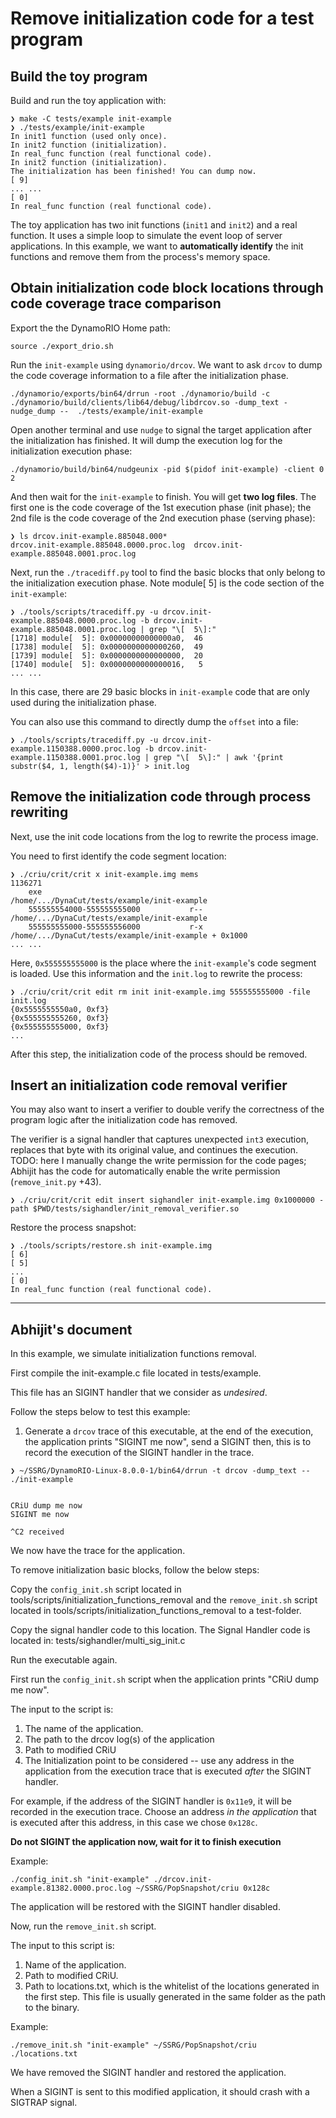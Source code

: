 # Remove initialization code for a test program
## Build the toy program
Build and run the toy application with:
```
❯ make -C tests/example init-example
❯ ./tests/example/init-example
In init1 function (used only once).
In init2 function (initialization).
In real_func function (real functional code).
In init2 function (initialization).
The initialization has been finished! You can dump now.
[ 9]
... ...
[ 0]
In real_func function (real functional code).
```

The toy application has two init functions (`init1` and `init2`) and a real function. It uses a simple loop to simulate the event loop of server applications.
In this example, we want to **automatically identify** the init functions and remove them from the process's memory space.

## Obtain initialization code block locations through code coverage trace comparison
Export the the DynamoRIO Home path:
```
source ./export_drio.sh
```

Run the `init-example` using `dynamorio/drcov`. We want to ask `drcov` to dump the code coverage information to a file after the initialization phase.
```
./dynamorio/exports/bin64/drrun -root ./dynamorio/build -c ./dynamorio/build/clients/lib64/debug/libdrcov.so -dump_text -nudge_dump --  ./tests/example/init-example
```
Open another terminal and use `nudge` to signal the target application after the initialization has finished. It will dump the execution log for the initialization execution phase:
```
./dynamorio/build/bin64/nudgeunix -pid $(pidof init-example) -client 0 2
```
And then wait for the `init-example` to finish. You will get **two log files**. The first one is the code coverage of the 1st execution phase (init phase); the 2nd file is the code coverage of the 2nd execution phase (serving phase):
```
❯ ls drcov.init-example.885048.000*
drcov.init-example.885048.0000.proc.log  drcov.init-example.885048.0001.proc.log
```

Next, run the `./tracediff.py` tool to find the basic blocks that only belong to the initialization execution phase. Note module[  5] is the code section of the `init-example`:
```
❯ ./tools/scripts/tracediff.py -u drcov.init-example.885048.0000.proc.log -b drcov.init-example.885048.0001.proc.log | grep "\[  5\]:"
[1718] module[  5]: 0x00000000000000a0,  46
[1738] module[  5]: 0x0000000000000260,  49
[1739] module[  5]: 0x0000000000000000,  20
[1740] module[  5]: 0x0000000000000016,   5
... ...
```
In this case, there are 29 basic blocks in `init-example` code that are only used during the initialization phase.

You can also use this command to directly dump the `offset` into a file:
```
❯ ./tools/scripts/tracediff.py -u drcov.init-example.1150388.0000.proc.log -b drcov.init-example.1150388.0001.proc.log | grep "\[  5\]:" | awk '{print substr($4, 1, length($4)-1)}' > init.log
```

## Remove the initialization code through process rewriting
Next, use the init code locations from the log to rewrite the process image.

You need to first identify the code segment location:
```
❯ ./criu/crit/crit x init-example.img mems
1136271
	exe                                     /home/.../DynaCut/tests/example/init-example
	555555554000-555555555000           r-- /home/.../DynaCut/tests/example/init-example
	555555555000-555555556000           r-x /home/.../DynaCut/tests/example/init-example + 0x1000
... ...
```
Here, `0x555555555000` is the place where the `init-example`'s code segment is loaded. Use this information and the `init.log` to rewrite the process:
```
❯ ./criu/crit/crit edit rm init init-example.img 555555555000 -file init.log
{0x5555555550a0, 0xf3}
{0x555555555260, 0xf3}
{0x555555555000, 0xf3}
...
```
After this step, the initialization code of the process should be removed.

## Insert an initialization code removal verifier
You may also want to insert a verifier to double verify the correctness of the program logic after the initialization code has removed.

The verifier is a signal handler that captures unexpected `int3` execution, replaces that byte with its original value, and continues the execution. TODO: here I manually change the write permission for the code pages; Abhijit has the code for automatically enable the write permission (`remove_init.py` +43).
```
❯ ./criu/crit/crit edit insert sighandler init-example.img 0x1000000 -path $PWD/tests/sighandler/init_removal_verifier.so
```

Restore the process snapshot:
```
❯ ./tools/scripts/restore.sh init-example.img
[ 6]
[ 5]
...
[ 0]
In real_func function (real functional code).
```

---

## Abhijit's document
In this example, we simulate initialization functions removal.

First compile the init-example.c file located in tests/example.

This file has an SIGINT handler that we consider as *undesired*.

Follow the steps below to test this example: 

1. Generate a `drcov` trace of this executable, at the end of the execution, the application prints "SIGINT me now", send a SIGINT then, this is to record the execution of the SIGINT handler in the trace. 

```
❯ ~/SSRG/DynamoRIO-Linux-8.0.0-1/bin64/drrun -t drcov -dump_text -- ./init-example


CRiU dump me now
SIGINT me now

^C2 received
```

We now have the trace for the application. 

To remove initialization basic blocks, follow the below steps: 

Copy the `config_init.sh` script located in tools/scripts/initialization_functions_removal and the `remove_init.sh` script located in tools/scripts/initialization_functions_removal to a test-folder. 

Copy the signal handler code to this location. The Signal Handler code is located in: tests/sighandler/multi_sig_init.c

Run the executable again.

First run the `config_init.sh` script when the application prints "CRiU dump me now". 

The input to the script is: 
1. The name of the application. 
2. The path to the drcov log(s) of the application 
3. Path to modified CRiU 
4. The Initialization point to be considered -- use any address in the application from the execution trace that is executed *after* the SIGINT handler. 

For example, if the address of the SIGINT handler is `0x11e9`, it will be recorded in the execution trace. Choose an address *in the application* that is executed after this address, in this case we chose `0x128c`.

**Do not SIGINT the application now, wait for it to finish execution**

Example:
```
./config_init.sh "init-example" ./drcov.init-example.81382.0000.proc.log ~/SSRG/PopSnapshot/criu 0x128c
```
The application will be restored with the SIGINT handler disabled. 

Now, run the `remove_init.sh` script. 

The input to this script is: 

1. Name of the application.
2. Path to modified CRiU. 
3. Path to locations.txt, which is the whitelist of the locations generated in the first step. This file is usually generated in the same folder as the path to the binary. 

Example:
```
./remove_init.sh "init-example" ~/SSRG/PopSnapshot/criu ./locations.txt
```
We have removed the SIGINT handler and restored the application. 

When a SIGINT is sent to this modified application, it should crash with a SIGTRAP signal.